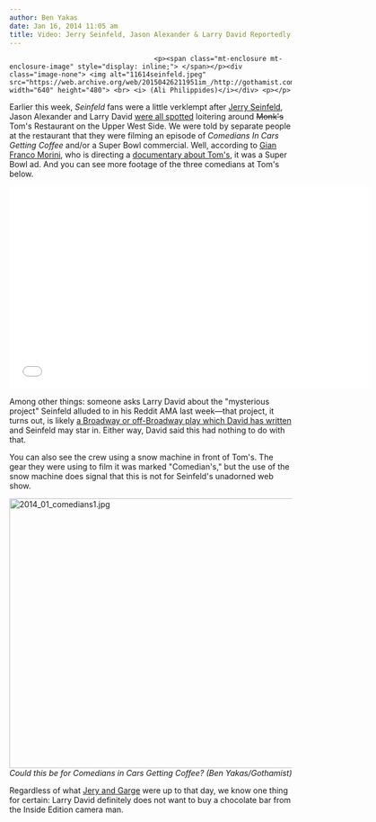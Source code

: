 ```yaml
---
author: Ben Yakas
date: Jan 16, 2014 11:05 am
title: Video: Jerry Seinfeld, Jason Alexander & Larry David Reportedly Filming Super Bowl Ad
---
```


	
										<p><span class="mt-enclosure mt-enclosure-image" style="display: inline;"> </span></p><div class="image-none"> <img alt="11614seinfeld.jpeg" src="https://web.archive.org/web/20150426211951im_/http://gothamist.com/attachments/byakas/11614seinfeld.jpeg" width="640" height="480"> <br> <i> (Ali Philippides)</i></div> <p></p>

<p>Earlier this week, <em>Seinfeld</em> fans were a little verklempt after <a href="https://web.archive.org/web/20150426211951/http://gothamist.com/tags/seinfeld">Jerry Seinfeld</a>, Jason Alexander and Larry David <a href="https://web.archive.org/web/20150426211951/http://gothamist.com/2014/01/13/jerry_seinfeld_jason_alexander_are.php#photo-1">were all spotted</a> loitering around <strike>Monk&apos;s</strike> Tom&apos;s Restaurant on the Upper West Side. We were told by separate people at the restaurant that they were filming an episode of <em>Comedians In Cars Getting Coffee</em> and/or a Super Bowl commercial. Well, according to <a href="https://web.archive.org/web/20150426211951/http://www.tomsrestaurantdocumentary.com/">Gian Franco Morini</a>, who is directing a <a href="https://web.archive.org/web/20150426211951/https://twitter.com/@TomsRestDoc">documentary about Tom&apos;s</a>, it was a Super Bowl ad. And you can see more footage of the three comedians at Tom&apos;s below.</p>

<p><iframe width="640" height="360" src="//web.archive.org/web/20150426211951if_/http://www.youtube.com/embed/HINK9-J2Dao" frameborder="0" allowfullscreen></iframe></p>

<p>Among other things: someone asks Larry David about the &quot;mysterious project&quot; Seinfeld alluded to in his Reddit AMA last week&#x2014;that project, it turns out, is likely <a href="https://web.archive.org/web/20150426211951/http://www.showbiz411.com/2014/01/11/exclusive-larry-david-and-jerry-seinfeld-consider-a-broadway-debut?utm_source=rss&amp;utm_medium=rss&amp;utm_campaign=exclusive-larry-david-and-jerry-seinfeld-consider-a-b">a Broadway or off-Broadway play which David has written</a> and Seinfeld may star in. Either way, David said this had nothing to do with that.</p>

<p>You can also see the crew using a snow machine in front of Tom&apos;s. The gear they were using to film it was marked &quot;Comedian&apos;s,&quot; but the use of the snow machine does signal that this is not for Seinfeld&apos;s unadorned web show.</p>

<p><span class="mt-enclosure mt-enclosure-image" style="display: inline;"> </span></p><div class="image-none"> <img alt="2014_01_comedians1.jpg" src="https://web.archive.org/web/20150426211951im_/http://gothamist.com/attachments/jen/2014_01_comedians1.jpg" width="640" height="480"> <br> <i> Could this be for <em>Comedians in Cars Getting Coffee</em>? (Ben Yakas/Gothamist)</i></div> <p></p>

<p>Regardless of what <a href="https://web.archive.org/web/20150426211951/https://twitter.com/Seinfeld2000">Jery and Garge</a> were up to that day, we know one thing for certain: Larry David definitely does not want to buy a chocolate bar from the Inside Edition camera man. </p>					
										
									
				